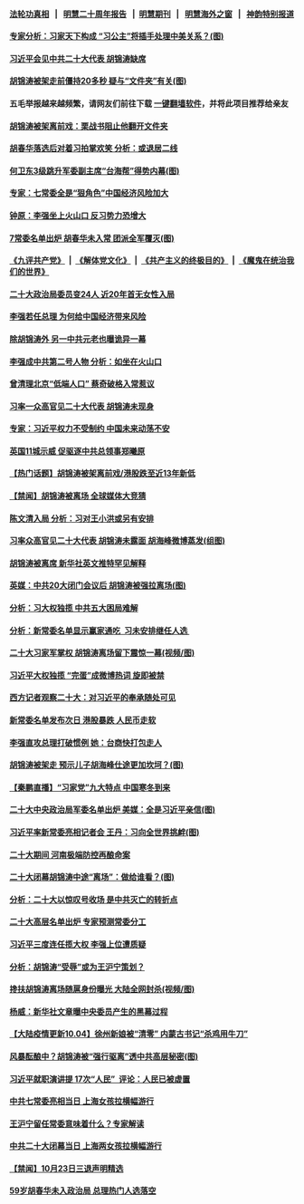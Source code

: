 #### [法轮功真相](https://github.com/gfw-breaker/truth/blob/master/README.md?t=0) &nbsp;&nbsp;|&nbsp;&nbsp; [明慧二十周年报告](https://github.com/gfw-breaker/mh-reports/blob/master/README.md?t=0) &nbsp;&nbsp;|&nbsp;&nbsp;[明慧期刊](https://github.com/gfw-breaker/mh-qikan) &nbsp;&nbsp;|&nbsp;&nbsp; [明慧海外之窗](https://github.com/gfw-breaker/mh-news/blob/master/README.md?t=0) &nbsp;&nbsp;|&nbsp;&nbsp; [神韵特别报道](https://github.com/gfw-breaker/mh-news/blob/master/shenyun.md?t=0)
#### [ 专家分析：习家天下构成 “习公主”将插手处理中美关系？(图)](https://github.com/gfw-breaker/banned-news1/blob/master/pages/p2/1019931.md)
#### [ 习近平会见中共二十大代表 胡锦涛缺席](https://github.com/gfw-breaker/banned-news1/blob/master/pages/prog204/a103558337.md)
#### [ 胡锦涛被架走前僵持20多秒 疑与“文件夹”有关(图)](https://github.com/gfw-breaker/banned-news1/blob/master/pages/p2/1019870.md)
#### 五毛举报越来越频繁，请网友们前往下载 [一键翻墙软件](https://github.com/gfw-breaker/ssr-accounts)，并将此项目推荐给亲友
#### [ 胡锦涛被架离前戏：栗战书阻止他翻开文件夹](https://github.com/gfw-breaker/banned-news1/blob/master/pages/prog204/a103558148.md)
#### [ 胡春华落选后对着习拍掌欢笑 分析：或退居二线](https://github.com/gfw-breaker/banned-news1/blob/master/pages/nsc413/n13851505.md)
#### [ 何卫东3级跳升军委副主席“台海帮”得势内幕(图)](https://github.com/gfw-breaker/banned-news1/blob/master/pages/p2/1019927.md)
#### [ 专家：七常委全是“狠角色”中国经济风险加大](https://github.com/gfw-breaker/banned-news1/blob/master/pages/prog204/a103557954.md)
#### [ 钟原：李强坐上火山口 反习势力恐增大](https://github.com/gfw-breaker/banned-news1/blob/master/pages/nf4514/n13851418.md)
#### [ 7常委名单出炉 胡春华未入常 团派全军覆灭(图)](https://github.com/gfw-breaker/banned-news1/blob/master/pages/p2/1019864.md)
#### [《九评共产党》](https://github.com/begood0513/9ping.md/blob/master/README.md) &nbsp;|&nbsp; [《解体党文化》](../../../../jtdwh.md/blob/master/README.md)  &nbsp;|&nbsp; [《共产主义的终极目的》](../../../../gczydzjmd.md/blob/master/README.md) &nbsp;|&nbsp; [《魔鬼在统治我们的世界》](../../../../mgztzwmdsj.md/blob/master/README.md) 
#### [ 二十大政治局委员变24人 近20年首无女性入局](https://github.com/gfw-breaker/banned-news1/blob/master/pages/prog204/a103558458.md)
#### [ 李强若任总理 为何给中国经济带来风险](https://github.com/gfw-breaker/banned-news1/blob/master/pages/nsc413/n13851449.md)
#### [ 除胡锦涛外 另一中共元老也曝诡异一幕](https://github.com/gfw-breaker/banned-news1/blob/master/pages/soh5/664932.md)
#### [ 李强成中共第二号人物 分析：如坐在火山口](https://github.com/gfw-breaker/banned-news1/blob/master/pages/prog204/a103558497.md)
#### [ 曾清理北京“低端人口” 蔡奇破格入常惹议](https://github.com/gfw-breaker/banned-news1/blob/master/pages/prog204/a103558227.md)
#### [ 习率一众高官见二十大代表 胡锦涛未现身](https://github.com/gfw-breaker/banned-news1/blob/master/pages/nsc413/n13851472.md)
#### [ 专家：习近平权力不受制约 中国未来动荡不安](https://github.com/gfw-breaker/banned-news1/blob/master/pages/prog204/a103558502.md)
#### [ 英国11城示威 促驱逐中共总领事郑曦原](https://github.com/gfw-breaker/banned-news1/blob/master/pages/prog204/a103558415.md)
#### [ 【热门话题】胡锦涛被架离前戏/港股跌至近13年新低](https://github.com/gfw-breaker/banned-news1/blob/master/pages/prog204/a103557942.md)
#### [ 【禁闻】胡锦涛被离场 全球媒体大竞猜](https://github.com/gfw-breaker/banned-news1/blob/master/pages/prog204/a103558156.md)
#### [ 陈文清入局 分析：习对王小洪或另有安排](https://github.com/gfw-breaker/banned-news1/blob/master/pages/nsc413/n13851525.md)
#### [ 习率众高官见二十大代表 胡锦涛未露面 胡海峰微博蒸发(组图)](https://github.com/gfw-breaker/banned-news1/blob/master/pages/p2/1019956.md)
#### [ 胡锦涛被离席 新华社英文推特罕见解释](https://github.com/gfw-breaker/banned-news1/blob/master/pages/prog204/a103558107.md)
#### [ 英媒：中共20大闭门会议后 胡锦涛被强拉离场(图)](https://github.com/gfw-breaker/banned-news1/blob/master/pages/p2/1019880.md)
#### [ 分析：习大权独揽 中共五大困局难解](https://github.com/gfw-breaker/banned-news1/blob/master/pages/nf4514/n13851365.md)
#### [ 分析：新常委名单显示赢家通吃  习未安排继任人选 ](https://github.com/gfw-breaker/banned-news1/blob/master/pages/prog204/a103558216.md)
#### [ 二十大习家军掌权 胡锦涛离场留下震惊一幕(视频/图)](https://github.com/gfw-breaker/banned-news1/blob/master/pages/p2/1019822.md)
#### [ 习近平大权独揽 “完蛋”成微博热词 旋即被禁](https://github.com/gfw-breaker/banned-news1/blob/master/pages/prog204/a103558048.md)
#### [ 西方记者观察二十大：对习近平的奉承随处可见](https://github.com/gfw-breaker/banned-news1/blob/master/pages/prog204/a103558521.md)
#### [ 新常委名单发布次日 港股暴跌 人民币走软](https://github.com/gfw-breaker/banned-news1/blob/master/pages/nsc413/n13851548.md)
#### [ 李强直攻总理打破惯例 她：台商快打包走人](https://github.com/gfw-breaker/banned-news1/blob/master/pages/soh5/664935.md)
#### [ 胡锦涛被架走 预示儿子胡海峰仕途更加坎坷？(图)](https://github.com/gfw-breaker/banned-news1/blob/master/pages/p2/1019855.md)
#### [ 【秦鹏直播】“习家党”九大特点 中国寒冬到来](https://github.com/gfw-breaker/banned-news1/blob/master/pages/nsc413/n13851435.md)
#### [ 二十大中央政治局军委名单出炉 美媒：全是习近平亲信(图)](https://github.com/gfw-breaker/banned-news1/blob/master/pages/p2/1019869.md)
#### [ 习近平率新常委亮相记者会 王丹：习向全世界挑衅(图)](https://github.com/gfw-breaker/banned-news1/blob/master/pages/p2/1019859.md)
#### [ 二十大期间 河南极端防控再酿命案](https://github.com/gfw-breaker/banned-news1/blob/master/pages/prog204/a103558233.md)
#### [ 二十大闭幕胡锦涛中途“离场”：做给谁看？(图)](https://github.com/gfw-breaker/banned-news1/blob/master/pages/p1/1019900.md)
#### [ 分析：二十大以惊叹号收场 是中共灭亡的转折点](https://github.com/gfw-breaker/banned-news1/blob/master/pages/prog204/a103557914.md)
#### [ 二十大高层名单出炉 专家预测常委分工](https://github.com/gfw-breaker/banned-news1/blob/master/pages/prog204/a103558236.md)
#### [ 习近平三度连任揽大权 李强上位遭质疑](https://github.com/gfw-breaker/banned-news1/blob/master/pages/prog204/a103558098.md)
#### [ 分析：胡锦涛“受辱”或为王沪宁策划？](https://github.com/gfw-breaker/banned-news1/blob/master/pages/nsc413/n13851291.md)
#### [ 搀扶胡锦涛离场随扈身份曝光 大陆全网封杀(视频/图)](https://github.com/gfw-breaker/banned-news1/blob/master/pages/p1/1019844.md)
#### [ 杨威：新华社文章曝中央委员产生的黑幕过程](https://github.com/gfw-breaker/banned-news1/blob/master/pages/nf4514/n13851024.md)
#### [ 【大陆疫情更新10.04】徐州新娘被“清零” 内蒙古书记“杀鸡用牛刀”](https://github.com/gfw-breaker/banned-news1/blob/master/pages/prog204/a103543040.md)
#### [ 风暴酝酿中？胡锦涛被“强行驱离”透中共高层秘密(图)](https://github.com/gfw-breaker/banned-news1/blob/master/pages/p2/1019806.md)
#### [ 习近平就职演讲提 17次“人民”  评论：人民已被虚置](https://github.com/gfw-breaker/banned-news1/blob/master/pages/prog204/a103558184.md)
#### [ 中共七常委亮相当日 上海女孩拉横幅游行](https://github.com/gfw-breaker/banned-news1/blob/master/pages/prog204/a103558564.md)
#### [ 王沪宁留任常委意味着什么？专家解读](https://github.com/gfw-breaker/banned-news1/blob/master/pages/nsc413/n13851390.md)
#### [ 中共二十大闭幕当日 上海两女孩拉横幅游行](https://github.com/gfw-breaker/banned-news1/blob/master/pages/nsc413/n13851386.md)
#### [ 【禁闻】10月23日三退声明精选](https://github.com/gfw-breaker/banned-news1/blob/master/pages/prog204/a103558152.md)
#### [ 59岁胡春华未入政治局 总理热门人选落空](https://github.com/gfw-breaker/banned-news1/blob/master/pages/prog204/a103557910.md)
